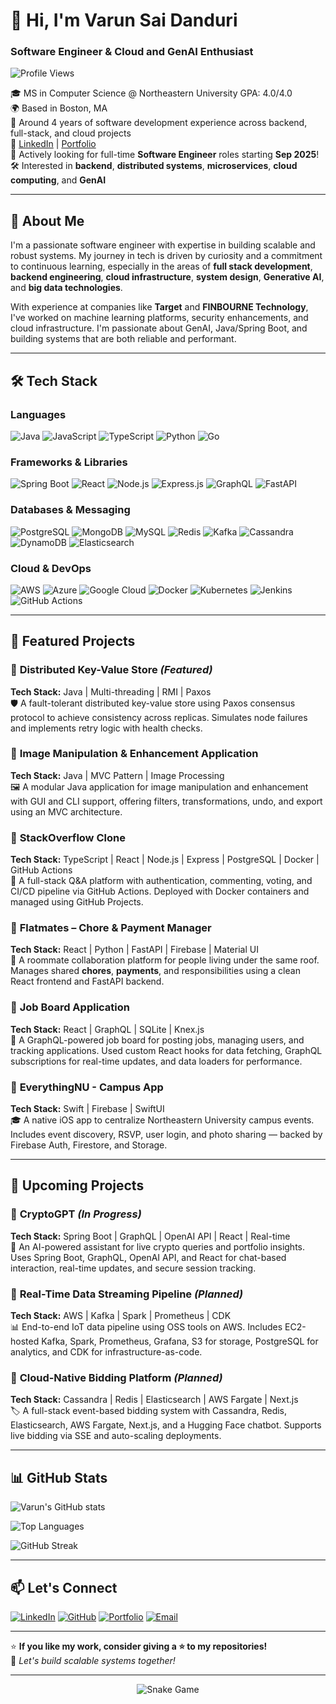 # 👋 Hi, I'm Varun Sai Danduri

### Software Engineer & Cloud and GenAI Enthusiast

![Profile Views](https://komarev.com/ghpvc/?username=VarunSai-DVS&color=brightgreen)

🎓 MS in Computer Science @ Northeastern University GPA: 4.0/4.0  
🌍 Based in Boston, MA  
💼 Around 4 years of software development experience across backend, full-stack, and cloud projects  
🔗 [LinkedIn](https://www.linkedin.com/in/varun-sai-danduri/) | [Portfolio](https://varunsaidanduri.com/)  
🚀 Actively looking for full-time **Software Engineer** roles starting **Sep 2025**!  
🛠️ Interested in **backend**, **distributed systems**, **microservices**, **cloud computing**, and **GenAI**

---

## 🧠 About Me

I'm a passionate software engineer with expertise in building scalable and robust systems. My journey in tech is driven by curiosity and a commitment to continuous learning, especially in the areas of **full stack development**, **backend engineering**, **cloud infrastructure**, **system design**, **Generative AI**, and **big data technologies**.

With experience at companies like **Target** and **FINBOURNE Technology**, I've worked on machine learning platforms, security enhancements, and cloud infrastructure. I'm passionate about GenAI, Java/Spring Boot, and building systems that are both reliable and performant.

---

## 🛠️ Tech Stack

### **Languages**
![Java](https://img.shields.io/badge/Java-ED8B00?style=for-the-badge&logo=openjdk&logoColor=white)
![JavaScript](https://img.shields.io/badge/JavaScript-323330?style=for-the-badge&logo=javascript&logoColor=F7DF1E)
![TypeScript](https://img.shields.io/badge/TypeScript-007ACC?style=for-the-badge&logo=typescript&logoColor=white)
![Python](https://img.shields.io/badge/Python-FFD43B?style=for-the-badge&logo=python&logoColor=blue)
![Go](https://img.shields.io/badge/Go-00ADD8?style=for-the-badge&logo=go&logoColor=white)

### **Frameworks & Libraries**
![Spring Boot](https://img.shields.io/badge/Spring_Boot-6DB33F?style=for-the-badge&logo=spring-boot&logoColor=white)
![React](https://img.shields.io/badge/React-20232A?style=for-the-badge&logo=react&logoColor=61DAFB)
![Node.js](https://img.shields.io/badge/Node.js-339933?style=for-the-badge&logo=nodedotjs&logoColor=white)
![Express.js](https://img.shields.io/badge/Express.js-000000?style=for-the-badge&logo=express&logoColor=white)
![GraphQL](https://img.shields.io/badge/GraphQL-E10098?style=for-the-badge&logo=graphql&logoColor=white)
![FastAPI](https://img.shields.io/badge/fastapi-109989?style=for-the-badge&logo=FASTAPI&logoColor=white)

### **Databases & Messaging**
![PostgreSQL](https://img.shields.io/badge/PostgreSQL-316192?style=for-the-badge&logo=postgresql&logoColor=white)
![MongoDB](https://img.shields.io/badge/MongoDB-4EA94B?style=for-the-badge&logo=mongodb&logoColor=white)
![MySQL](https://img.shields.io/badge/MySQL-00000F?style=for-the-badge&logo=mysql&logoColor=white)
![Redis](https://img.shields.io/badge/Redis-DC382D?style=for-the-badge&logo=redis&logoColor=white)
![Kafka](https://img.shields.io/badge/Apache_Kafka-231F20?style=for-the-badge&logo=apache-kafka&logoColor=white)
![Cassandra](https://img.shields.io/badge/Cassandra-1287B1?style=for-the-badge&logo=apache-cassandra&logoColor=white)
![DynamoDB](https://img.shields.io/badge/Amazon_DynamoDB-4053D6?style=for-the-badge&logo=Amazon-DynamoDB&logoColor=white)
![Elasticsearch](https://img.shields.io/badge/Elastic_Search-005571?style=for-the-badge&logo=elasticsearch&logoColor=white)

### **Cloud & DevOps**
![AWS](https://img.shields.io/badge/AWS-FF9900?style=for-the-badge&logo=amazonaws&logoColor=white)
![Azure](https://img.shields.io/badge/Azure-0078D4?style=for-the-badge&logo=microsoftazure&logoColor=white)
![Google Cloud](https://img.shields.io/badge/Google_Cloud-4285F4?style=for-the-badge&logo=google-cloud&logoColor=white)
![Docker](https://img.shields.io/badge/Docker-2CA5E0?style=for-the-badge&logo=docker&logoColor=white)
![Kubernetes](https://img.shields.io/badge/kubernetes-326ce5?style=for-the-badge&logo=kubernetes&logoColor=white)
![Jenkins](https://img.shields.io/badge/Jenkins-D24939?style=for-the-badge&logo=Jenkins&logoColor=white)
![GitHub Actions](https://img.shields.io/badge/github%20actions-%232671E5.svg?style=for-the-badge&logo=githubactions&logoColor=white)

---

## 📌 Featured Projects

### 📍 **Distributed Key-Value Store** _(Featured)_
**Tech Stack:** Java | Multi-threading | RMI | Paxos  
🛡️ A fault-tolerant distributed key-value store using Paxos consensus protocol to achieve consistency across replicas. Simulates node failures and implements retry logic with health checks.

### 📍 **Image Manipulation & Enhancement Application**
**Tech Stack:** Java | MVC Pattern | Image Processing  
🖼️ A modular Java application for image manipulation and enhancement with GUI and CLI support, offering filters, transformations, undo, and export using an MVC architecture.

### 📍 **StackOverflow Clone**
**Tech Stack:** TypeScript | React | Node.js | Express | PostgreSQL | Docker | GitHub Actions  
💬 A full-stack Q&A platform with authentication, commenting, voting, and CI/CD pipeline via GitHub Actions. Deployed with Docker containers and managed using GitHub Projects.

### 📍 **Flatmates – Chore & Payment Manager**
**Tech Stack:** React | Python | FastAPI | Firebase | Material UI  
🏡 A roommate collaboration platform for people living under the same roof. Manages shared **chores**, **payments**, and responsibilities using a clean React frontend and FastAPI backend.

### 📍 **Job Board Application**
**Tech Stack:** React | GraphQL | SQLite | Knex.js  
💼 A GraphQL-powered job board for posting jobs, managing users, and tracking applications. Used custom React hooks for data fetching, GraphQL subscriptions for real-time updates, and data loaders for performance.

### 📍 **EverythingNU - Campus App**
**Tech Stack:** Swift | Firebase | SwiftUI  
🎓 A native iOS app to centralize Northeastern University campus events. Includes event discovery, RSVP, user login, and photo sharing — backed by Firebase Auth, Firestore, and Storage.

---

## 🚀 Upcoming Projects

### 📍 **CryptoGPT** _(In Progress)_
**Tech Stack:** Spring Boot | GraphQL | OpenAI API | React | Real-time  
🤖 An AI-powered assistant for live crypto queries and portfolio insights. Uses Spring Boot, GraphQL, OpenAI API, and React for chat-based interaction, real-time updates, and secure session tracking.

### 📍 **Real-Time Data Streaming Pipeline** _(Planned)_
**Tech Stack:** AWS | Kafka | Spark | Prometheus | CDK  
📊 End-to-end IoT data pipeline using OSS tools on AWS. Includes EC2-hosted Kafka, Spark, Prometheus, Grafana, S3 for storage, PostgreSQL for analytics, and CDK for infrastructure-as-code.

### 📍 **Cloud-Native Bidding Platform** _(Planned)_
**Tech Stack:** Cassandra | Redis | Elasticsearch | AWS Fargate | Next.js  
🏷️ A full-stack event-based bidding system with Cassandra, Redis, Elasticsearch, AWS Fargate, Next.js, and a Hugging Face chatbot. Supports live bidding via SSE and auto-scaling deployments.

---

## 📊 GitHub Stats

![Varun's GitHub stats](https://github-readme-stats.vercel.app/api?username=VarunSai-DVS&show_icons=true&theme=radical)

![Top Languages](https://github-readme-stats.vercel.app/api/top-langs/?username=VarunSai-DVS&layout=compact&theme=radical)

![GitHub Streak](https://github-readme-streak-stats.herokuapp.com/?user=VarunSai-DVS&theme=radical)

---

## 📫 Let's Connect

[![LinkedIn](https://img.shields.io/badge/LinkedIn-0077B5?style=for-the-badge&logo=linkedin&logoColor=white)](https://www.linkedin.com/in/varunsaidanduri/)
[![GitHub](https://img.shields.io/badge/GitHub-100000?style=for-the-badge&logo=github&logoColor=white)](https://github.com/VarunSai-DVS)
[![Portfolio](https://img.shields.io/badge/Portfolio-FF5722?style=for-the-badge&logo=todoist&logoColor=white)](https://varunsaidanduri.com/)
[![Email](https://img.shields.io/badge/Gmail-D14836?style=for-the-badge&logo=gmail&logoColor=white)](mailto:varunsai855@gmail.com)

---

⭐ **If you like my work, consider giving a ⭐ to my repositories!**  
🚀 _Let's build scalable systems together!_

---

<div align="center">
  <img src="https://github.com/VarunSai-DVS/VarunSai-DVS/blob/output/github-contribution-grid-snake-dark.svg" alt="Snake Game" />
</div> 